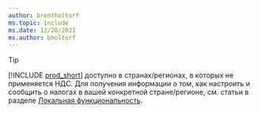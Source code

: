 ```yaml
---
author: brentholtorf
ms.topic: include
ms.date: 12/28/2021
ms.author: bholtorf
---
```

> [!TIP]
> [!INCLUDE [prod_short](prod_short.md)] доступно в странах/регионах, в которых не применяется НДС. Для получения информации о том, как настроить и сообщить о налогах в вашей конкретной стране/регионе, см. статьи в разделе [Локальная функциональность](../about-localization.md).  
